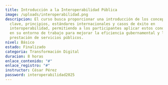 ```yaml
---
title: Introducción a la Interoperabilidad Pública
image: /uploads/interoperabilidad.png
descripcion: El curso busca proporcionar una introducción de los conceptos
  clave, principios, estándares internacionales y casos de éxito en
  interoperabilidad, permitiendo a los participantes aplicar estos conocimientos
  en su entorno de trabajo para mejorar la eficiencia gubernamental y la
  prestación de servicios públicos.
nivel: Básico
estado: Finalizado
categoria: Transformación Digital
duracion: 8 horas
enlace_contenido: "#"
enlace_registro: "#"
instructor: César Pérez
password: interoperabilidad2025
---
```

